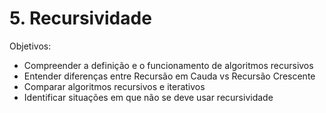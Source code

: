 # 5. Recursividade

Objetivos:

* Compreender a definição e o funcionamento de algoritmos recursivos
* Entender diferenças entre Recursão em Cauda vs Recursão Crescente
* Comparar algoritmos recursivos e iterativos
* Identificar situações em que não se deve usar recursividade

